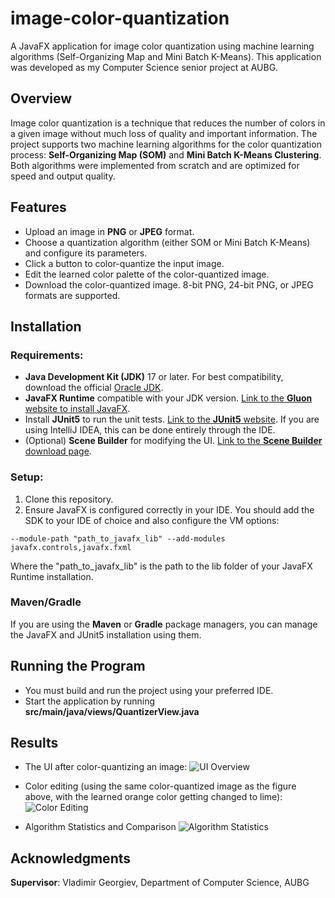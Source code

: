 # image-color-quantization
A JavaFX application for image color quantization using machine learning algorithms (Self-Organizing Map and Mini Batch K-Means). This application was developed as my Computer Science senior project at AUBG.

## Overview
Image color quantization is a technique that reduces the number of colors in a given image without much loss of quality and important information. The project supports two machine learning algorithms for the color quantization process: **Self-Organizing Map (SOM)** and **Mini Batch K-Means Clustering**. Both algorithms were implemented from scratch and are optimized for speed and output quality.

## Features
- Upload an image in **PNG** or **JPEG** format.
- Choose a quantization algorithm (either SOM or Mini Batch K-Means) and configure its parameters.
- Click a button to color-quantize the input image.
- Edit the learned color palette of the color-quantized image.
- Download the color-quantized image. 8-bit PNG, 24-bit PNG, or JPEG formats are supported.

## Installation
### Requirements:
- **Java Development Kit (JDK)** 17 or later. For best compatibility, download the official [Oracle JDK](https://www.oracle.com/java/technologies/downloads/).
- **JavaFX Runtime** compatible with your JDK version. [Link to the **Gluon** website to install JavaFX]( https://gluonhq.com/products/javafx/).
- Install **JUnit5** to run the unit tests. [Link to the **JUnit5** website](https://junit.org/junit5/). If you are using IntelliJ IDEA, this can be done entirely through the IDE.
- (Optional) **Scene Builder** for modifying the UI. [Link to the **Scene Builder** download page](https://gluonhq.com/products/scene-builder/).
   
### Setup:
1. Clone this repository.
2. Ensure JavaFX is configured correctly in your IDE. You should add the SDK to your IDE of choice and also configure the VM options:

```
--module-path "path_to_javafx_lib" --add-modules javafx.controls,javafx.fxml
```

Where the "path_to_javafx_lib" is the path to the lib folder of your JavaFX Runtime installation.

### Maven/Gradle
If you are using the **Maven** or **Gradle** package managers, you can manage the JavaFX and JUnit5 installation using them.

## Running the Program
- You must build and run the project using your preferred IDE. 
- Start the application by running **src/main/java/views/QuantizerView.java**

## Results
- The UI after color-quantizing an image:
![UI Overview](https://github.com/user-attachments/assets/0257e9ab-e33c-4313-95a7-f7f7d30905c4)

- Color editing (using the same color-quantized image as the figure above, with the learned orange color getting changed to lime):
![Color Editing](https://github.com/user-attachments/assets/6c9105d4-5277-40f4-acb0-49d8e6f15b95)

- Algorithm Statistics and Comparison
![Algorithm Statistics](https://github.com/user-attachments/assets/fc97f663-8adf-4c3e-bfa4-03656e1ded07)

## Acknowledgments
**Supervisor**: Vladimir Georgiev, Department of Computer Science, AUBG
